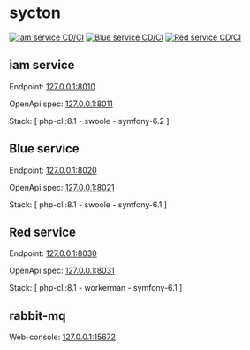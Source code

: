 # sycton

[![Iam service CD/CI](https://github.com/zerai/sycton/actions/workflows/iam-service.yaml/badge.svg)](https://github.com/zerai/sycton/actions/workflows/iam-service.yaml)
[![Blue service CD/CI](https://github.com/zerai/sycton/actions/workflows/blue-service.yaml/badge.svg)](https://github.com/zerai/sycton/actions/workflows/blue-service.yaml)
[![Red service CD/CI](https://github.com/zerai/sycton/actions/workflows/red-service.yaml/badge.svg)](https://github.com/zerai/sycton/actions/workflows/red-service.yaml)


## iam service 

Endpoint: [127.0.0.1:8010](http://127.0.0.1:8010)

OpenApi spec: [127.0.0.1:8011](http://127.0.0.1:8011)

Stack: [ php-cli:8.1 - swoole - symfony-6.2 ]


## Blue service

Endpoint: [127.0.0.1:8020](http://127.0.0.1:8020)

OpenApi spec: [127.0.0.1:8021](http://127.0.0.1:8021)

Stack: [ php-cli:8.1 - swoole - symfony-6.1 ]


## Red service

Endpoint: [127.0.0.1:8030](http://127.0.0.1:8030)

OpenApi spec: [127.0.0.1:8031](http://127.0.0.1:8031)

Stack: [ php-cli:8.1 - workerman - symfony-6.1 ]


## rabbit-mq

Web-console: [127.0.0.1:15672](http://127.0.0.1:15672)